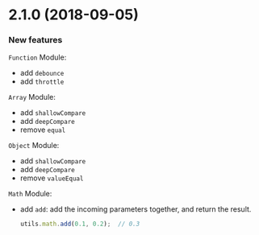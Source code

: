 <a name="2.1.0"></a>
# 2.1.0 (2018-09-05)

### New features
`Function` Module:
- add `debounce`
- add `throttle`

`Array` Module:
- add `shallowCompare`
- add `deepCompare`
- remove `equal`

`Object` Module:
- add `shallowCompare`
- add `deepCompare`
- remove `valueEqual`

`Math` Module:
- add `add`: add the incoming parameters together, and return the result.
  ```js
  utils.math.add(0.1, 0.2);  // 0.3
  ```